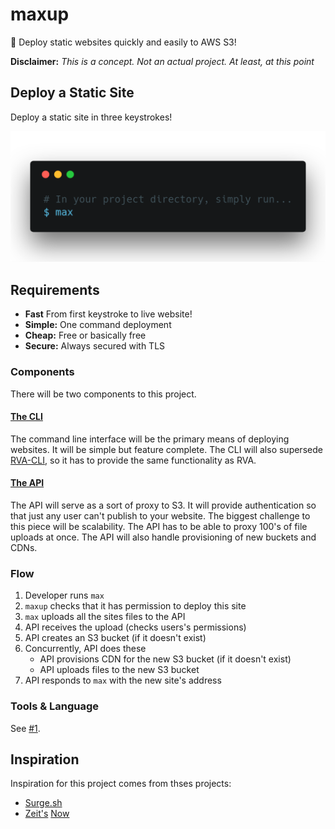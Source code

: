 # maxup

🚀 Deploy static websites quickly and easily to AWS S3!

**Disclaimer:** _This is a concept. Not an actual project. At least, at this point_

## Deploy a Static Site

Deploy a static site in three keystrokes!

![shell](docs/images/shell.png)

## Requirements

* **Fast** From first keystroke to live website!
* **Simple:** One command deployment
* **Cheap:** Free or basically free
* **Secure:** Always secured with TLS

### Components

There will be two components to this project.

#### [The CLI](docs/cli.md)

The command line interface will be the primary means of deploying websites. It will be simple but feature complete. The CLI will also supersede [RVA-CLI](https://filiosoft.org/rva-cli), so it has to provide the same functionality as RVA.

#### [The API](docs/api.md)

The API will serve as a sort of proxy to S3. It will provide authentication so that just any user can't publish to your website. The biggest challenge to this piece will be scalability. The API has to be able to proxy 100's of file uploads at once. The API will also handle provisioning of new buckets and CDNs.

### Flow

1.  Developer runs `max`
2.  `maxup` checks that it has permission to deploy this site
3.  `max` uploads all the sites files to the API
4.  API receives the upload (checks users's permissions)
5.  API creates an S3 bucket (if it doesn't exist)
6.  Concurrently, API does these
    * API provisions CDN for the new S3 bucket (if it doesn't exist)
    * API uploads files to the new S3 bucket
7.  API responds to `max` with the new site's address

### Tools & Language

See [#1](https://github.com/Filiosoft/maxup/issues/1).

## Inspiration

Inspiration for this project comes from thses projects:

* [Surge.sh](https://surge.sh)
* [Zeit's](https://zeit.co) [Now](https://zeit.co/now)
